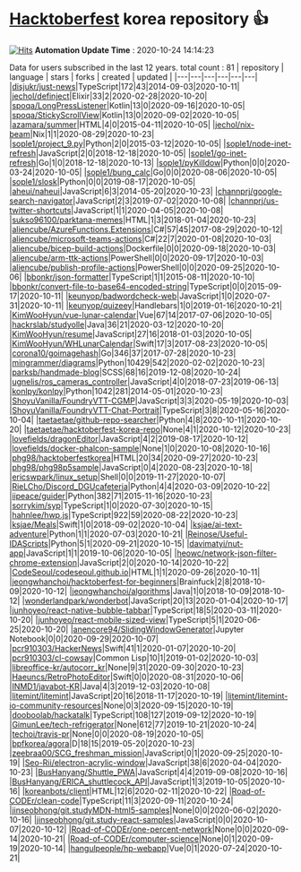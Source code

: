 # [Hacktoberfest](https://hacktoberfest.digitalocean.com/) korea repository :thumbsup: 
[![Hits](https://hits.seeyoufarm.com/api/count/incr/badge.svg?url=https%3A%2F%2Fgithub.com%2Ftaetaetae%2Fhacktoberfest-korea-repo&count_bg=%2379C83D&title_bg=%23555555&icon=&icon_color=%23E7E7E7&title=hits&edge_flat=false)](https://hits.seeyoufarm.com)
**Automation Update Time** : 2020-10-24 14:14:23

Data for users subscribed in the last 12 years. total count : 81
| repository | language | stars | forks | created | updated |
|---|---|---|---|---|---|
|[disjukr/just-news](https://github.com/disjukr/just-news)|TypeScript|172|43|2014-09-03|2020-10-11|
|[jechol/definject](https://github.com/jechol/definject)|Elixir|33|2|2020-02-28|2020-10-20|
|[spoqa/LongPressListener](https://github.com/spoqa/LongPressListener)|Kotlin|13|0|2020-09-16|2020-10-05|
|[spoqa/StickyScrollView](https://github.com/spoqa/StickyScrollView)|Kotlin|13|0|2020-09-02|2020-10-05|
|[azamara/summer](https://github.com/azamara/summer)|HTML|4|0|2015-04-11|2020-10-05|
|[jechol/nix-beam](https://github.com/jechol/nix-beam)|Nix|1|1|2020-08-29|2020-10-23|
|[sople1/project_9.py](https://github.com/sople1/project_9.py)|Python|2|0|2015-03-12|2020-10-05|
|[sople1/node-inet-refresh](https://github.com/sople1/node-inet-refresh)|JavaScript|2|0|2018-12-18|2020-10-05|
|[sople1/go-inet-refresh](https://github.com/sople1/go-inet-refresh)|Go|1|0|2018-12-18|2020-10-13|
|[sople1/pyKilldow](https://github.com/sople1/pyKilldow)|Python|0|0|2020-03-24|2020-10-05|
|[sople1/bung_calc](https://github.com/sople1/bung_calc)|Go|0|0|2020-08-06|2020-10-05|
|[sople1/slosk](https://github.com/sople1/slosk)|Python|0|0|2019-08-17|2020-10-05|
|[aheui/naheui](https://github.com/aheui/naheui)|JavaScript|6|3|2014-05-20|2020-10-23|
|[channprj/google-search-navigator](https://github.com/channprj/google-search-navigator)|JavaScript|2|3|2019-07-02|2020-10-08|
|[channprj/us-twitter-shortcuts](https://github.com/channprj/us-twitter-shortcuts)|JavaScript|1|1|2020-04-05|2020-10-08|
|[sukso96100/parktana-memes](https://github.com/sukso96100/parktana-memes)|HTML|1|3|2018-01-04|2020-10-23|
|[aliencube/AzureFunctions.Extensions](https://github.com/aliencube/AzureFunctions.Extensions)|C#|57|45|2017-08-29|2020-10-12|
|[aliencube/microsoft-teams-actions](https://github.com/aliencube/microsoft-teams-actions)|C#|22|7|2020-01-08|2020-10-03|
|[aliencube/bicep-build-actions](https://github.com/aliencube/bicep-build-actions)|Dockerfile|0|0|2020-09-18|2020-10-03|
|[aliencube/arm-ttk-actions](https://github.com/aliencube/arm-ttk-actions)|PowerShell|0|0|2020-09-17|2020-10-03|
|[aliencube/publish-profile-actions](https://github.com/aliencube/publish-profile-actions)|PowerShell|0|0|2020-09-25|2020-10-06|
|[bbonkr/json-formatter](https://github.com/bbonkr/json-formatter)|TypeScript|1|1|2015-08-11|2020-10-10|
|[bbonkr/convert-file-to-base64-encoded-string](https://github.com/bbonkr/convert-file-to-base64-encoded-string)|TypeScript|0|0|2015-09-17|2020-10-11|
|[keunyop/badwordcheck-web](https://github.com/keunyop/badwordcheck-web)|JavaScript|1|0|2020-07-31|2020-10-11|
|[keunyop/quizeey](https://github.com/keunyop/quizeey)|Handlebars|1|0|2019-01-16|2020-10-21|
|[KimWooHyun/vue-lunar-calendar](https://github.com/KimWooHyun/vue-lunar-calendar)|Vue|67|14|2017-07-06|2020-10-05|
|[hackrslab/studyolle](https://github.com/hackrslab/studyolle)|Java|36|21|2020-03-12|2020-10-20|
|[KimWooHyun/resume](https://github.com/KimWooHyun/resume)|JavaScript|27|16|2018-01-03|2020-10-05|
|[KimWooHyun/WHLunarCalendar](https://github.com/KimWooHyun/WHLunarCalendar)|Swift|17|3|2017-08-23|2020-10-05|
|[corona10/goimagehash](https://github.com/corona10/goimagehash)|Go|346|37|2017-07-28|2020-10-23|
|[mingrammer/diagrams](https://github.com/mingrammer/diagrams)|Python|10429|542|2020-02-02|2020-10-23|
|[parksb/handmade-blog](https://github.com/parksb/handmade-blog)|SCSS|68|16|2019-12-08|2020-10-24|
|[ugnelis/ros_cameras_controller](https://github.com/ugnelis/ros_cameras_controller)|JavaScript|4|0|2018-07-23|2019-06-13|
|[konlpy/konlpy](https://github.com/konlpy/konlpy)|Python|1042|281|2014-05-01|2020-10-23|
|[ShoyuVanilla/FoundryVTT-CGMP](https://github.com/ShoyuVanilla/FoundryVTT-CGMP)|JavaScript|3|3|2020-05-19|2020-10-03|
|[ShoyuVanilla/FoundryVTT-Chat-Portrait](https://github.com/ShoyuVanilla/FoundryVTT-Chat-Portrait)|TypeScript|3|8|2020-05-16|2020-10-04|
|[taetaetae/github-repo-searcher](https://github.com/taetaetae/github-repo-searcher)|Python|4|8|2020-10-11|2020-10-20|
|[taetaetae/hacktoberfest-korea-repo](https://github.com/taetaetae/hacktoberfest-korea-repo)|None|4|1|2020-10-12|2020-10-23|
|[lovefields/dragonEditor](https://github.com/lovefields/dragonEditor)|JavaScript|4|2|2019-08-17|2020-10-12|
|[lovefields/docker-phalcon-sample](https://github.com/lovefields/docker-phalcon-sample)|None|1|0|2020-10-08|2020-10-16|
|[phg98/hacktoberfestkorea](https://github.com/phg98/hacktoberfestkorea)|HTML|20|34|2020-09-27|2020-10-23|
|[phg98/phg98p5sample](https://github.com/phg98/phg98p5sample)|JavaScript|0|4|2020-08-23|2020-10-18|
|[ericswpark/linux_setup](https://github.com/ericswpark/linux_setup)|Shell|0|0|2019-11-27|2020-10-07|
|[RieLCho/Discord_DGUcafeteria](https://github.com/RieLCho/Discord_DGUcafeteria)|Python|4|4|2020-03-09|2020-10-22|
|[iipeace/guider](https://github.com/iipeace/guider)|Python|382|71|2015-11-16|2020-10-23|
|[sorrykim/syp](https://github.com/sorrykim/syp)|TypeScript|1|0|2020-07-30|2020-10-15|
|[hahnlee/hwp.js](https://github.com/hahnlee/hwp.js)|TypeScript|922|59|2020-08-22|2020-10-23|
|[ksjae/Meals](https://github.com/ksjae/Meals)|Swift|1|0|2018-09-02|2020-10-04|
|[ksjae/ai-text-adventure](https://github.com/ksjae/ai-text-adventure)|Python|1|1|2020-07-03|2020-10-21|
|[Reinose/Useful-IDAScripts](https://github.com/Reinose/Useful-IDAScripts)|Python|5|1|2020-09-21|2020-10-15|
|[davimatyi/nut-app](https://github.com/davimatyi/nut-app)|JavaScript|1|1|2019-10-06|2020-10-05|
|[heowc/network-json-filter-chrome-extension](https://github.com/heowc/network-json-filter-chrome-extension)|JavaScript|2|0|2020-10-14|2020-10-22|
|[CodeSeoul/codeseoul.github.io](https://github.com/CodeSeoul/codeseoul.github.io)|HTML|1|1|2020-09-26|2020-10-11|
|[jeongwhanchoi/hacktoberfest-for-beginners](https://github.com/jeongwhanchoi/hacktoberfest-for-beginners)|Brainfuck|2|8|2018-10-09|2020-10-12|
|[jeongwhanchoi/algorithms](https://github.com/jeongwhanchoi/algorithms)|Java|1|0|2018-10-09|2018-10-12|
|[wonderlandpark/wonderbot](https://github.com/wonderlandpark/wonderbot)|JavaScript|20|13|2020-01-04|2020-10-17|
|[junhoyeo/react-native-bubble-tabbar](https://github.com/junhoyeo/react-native-bubble-tabbar)|TypeScript|18|5|2020-03-11|2020-10-20|
|[junhoyeo/react-mobile-sized-view](https://github.com/junhoyeo/react-mobile-sized-view)|TypeScript|5|1|2020-06-25|2020-10-20|
|[anencore94/SlidingWindowGenerator](https://github.com/anencore94/SlidingWindowGenerator)|Jupyter Notebook|0|0|2020-09-29|2020-10-07|
|[pcr910303/HackerNews](https://github.com/pcr910303/HackerNews)|Swift|41|1|2020-01-07|2020-10-20|
|[pcr910303/cl-cowsay](https://github.com/pcr910303/cl-cowsay)|Common Lisp|10|1|2019-01-02|2020-10-03|
|[libreoffice-kr/autocorr_kr](https://github.com/libreoffice-kr/autocorr_kr)|None|9|31|2020-09-30|2020-10-23|
|[Haeuncs/RetroPhotoEditor](https://github.com/Haeuncs/RetroPhotoEditor)|Swift|0|0|2020-08-31|2020-10-06|
|[INMD1/javabot-KR](https://github.com/INMD1/javabot-KR)|Java|4|3|2019-12-03|2020-10-08|
|[litemint/litemint](https://github.com/litemint/litemint)|JavaScript|20|16|2018-11-17|2020-10-19|
|[litemint/litemint-io-community-resources](https://github.com/litemint/litemint-io-community-resources)|None|0|3|2020-09-15|2020-10-19|
|[dooboolab/hackatalk](https://github.com/dooboolab/hackatalk)|TypeScript|108|127|2019-09-12|2020-10-19|
|[GimunLee/tech-refrigerator](https://github.com/GimunLee/tech-refrigerator)|None|612|77|2019-10-21|2020-10-24|
|[techoi/travis-pr](https://github.com/techoi/travis-pr)|None|0|0|2020-08-19|2020-10-05|
|[bpfkorea/agora](https://github.com/bpfkorea/agora)|D|18|15|2019-05-20|2020-10-23|
|[zeebraa00/SCG_freshman_mission](https://github.com/zeebraa00/SCG_freshman_mission)|JavaScript|0|1|2020-09-25|2020-10-19|
|[Seo-Rii/electron-acrylic-window](https://github.com/Seo-Rii/electron-acrylic-window)|JavaScript|38|6|2020-04-04|2020-10-23|
|[BusHanyang/Shuttle_PWA](https://github.com/BusHanyang/Shuttle_PWA)|JavaScript|4|4|2019-09-08|2020-10-16|
|[BusHanyang/ERICA_shuttlecock_API](https://github.com/BusHanyang/ERICA_shuttlecock_API)|JavaScript|1|3|2019-10-05|2020-10-16|
|[koreanbots/client](https://github.com/koreanbots/client)|HTML|12|6|2020-02-11|2020-10-22|
|[Road-of-CODEr/clean-code](https://github.com/Road-of-CODEr/clean-code)|TypeScript|11|3|2020-09-11|2020-10-24|
|[jinseobhong/git.studyMDN-html5-samples](https://github.com/jinseobhong/git.studyMDN-html5-samples)|None|0|0|2020-06-02|2020-10-16|
|[jinseobhong/git.study-react-samples](https://github.com/jinseobhong/git.study-react-samples)|JavaScript|0|0|2020-10-07|2020-10-12|
|[Road-of-CODEr/one-percent-network](https://github.com/Road-of-CODEr/one-percent-network)|None|0|0|2020-09-14|2020-10-21|
|[Road-of-CODEr/computer-science](https://github.com/Road-of-CODEr/computer-science)|None|0|1|2020-09-19|2020-10-14|
|[hangulpeople/hp-webapp](https://github.com/hangulpeople/hp-webapp)|Vue|0|1|2020-07-24|2020-10-21|
